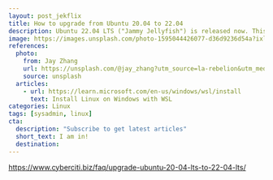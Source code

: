 ```yaml
---
layout: post_jekflix
title: How to upgrade from Ubuntu 20.04 to 22.04
description: Ubuntu 22.04 LTS ("Jammy Jellyfish") is released now. This tutorial explains how to safely upgrade from Ubuntu 20.04 LTS (Focal Fossa) to Ubuntu 22.04 LTS in your WSL
image: https://images.unsplash.com/photo-1595044426077-d36d9236d54a?ixlib=rb-1.2.1&ixid=MnwxMjA3fDB8MHxwaG90by1wYWdlfHx8fGVufDB8fHx8&auto=format&fit=crop&w=1170&q=80
references:
  photo:
    from: Jay Zhang
    url: https://unsplash.com/@jay_zhang?utm_source=la-rebelion&utm_medium=referral
    source: unsplash
  articles:
    - url: https://learn.microsoft.com/en-us/windows/wsl/install
      text: Install Linux on Windows with WSL
categories: Linux
tags: [sysadmin, linux]
cta:
  description: "Subscribe to get latest articles"
  short_text: I am in!
  destination: 
---
```


https://www.cyberciti.biz/faq/upgrade-ubuntu-20-04-lts-to-22-04-lts/